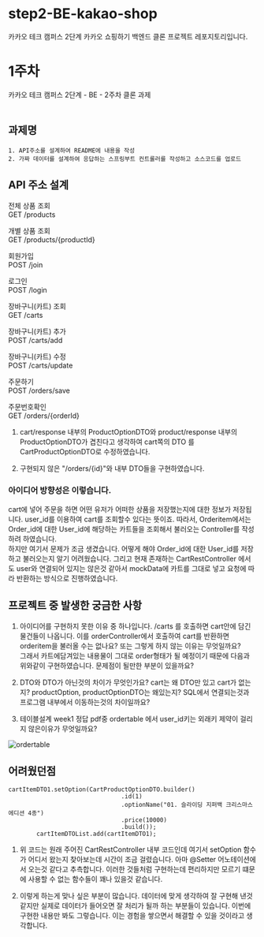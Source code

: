 # step2-BE-kakao-shop

카카오 테크 캠퍼스 2단계 카카오 쇼핑하기 백엔드 클론 프로젝트 레포지토리입니다.

# 1주차

카카오 테크 캠퍼스 2단계 - BE - 2주차 클론 과제
</br>
</br>

## **과제명**

```
1. API주소를 설계하여 README에 내용을 작성
2. 가짜 데이터를 설계하여 응답하는 스프링부트 컨트롤러를 작성하고 소스코드를 업로드
```

## API 주소 설계

전체 상품 조회<br>
GET /products

개별 상품 조회<br>
GET /products/{productId}

회원가입<br>
POST /join

로그인<br>
POST /login

장바구니(카트) 조회<br>
GET /carts

장바구니(카트) 추가<br>
POST /carts/add

장바구니(카트) 수정<br>
POST /carts/update

주문하기<br>
POST /orders/save

주문번호확인<br>
GET /orders/{orderId}

1. cart/response 내부의 ProductOptionDTO와 product/response 내부의 ProductOptionDTO가 겹친다고 생각하여 cart쪽의 DTO 를 CartProductOptionDTO로 수정하였습니다.

2. 구현되지 않은 "/orders/{id}"와 내부 DTO들을 구현하였습니다.

### 아이디어 방향성은 이렇습니다.

cart에 넣어 주문을 하면 어떤 유저가 어떠한 상품을 저장했는지에 대한 정보가 저장됩니다. user_id를 이용하여 cart를 조회할수 있다는 뜻이죠. 따라서, Orderitem에서는 Order_id에 대한 User_id에 해당하는 카트들을 조회해서 불러오는 Controller를 작성하려 하였습니다.  
하지만 여기서 문제가 조금 생겼습니다. 어떻게 해야 Order_id에 대한 User_id를 저장하고 불러오는지 알기 어려웠습니다. 그리고 현재 존재하는 CartRestController 에서도 user와 연결되어 있지는 않은것 같아서 mockData에 카트를 그대로 넣고 요청에 따라 반환하는 방식으로 진행하였습니다.

## 프로젝트 중 발생한 궁금한 사항

1. 아이디어를 구현하지 못한 이유 중 하나입니다. /carts 를 호출하면 cart안에 담긴 물건들이 나옵니다.
   이를 orderController에서 호출하여 cart를 반환하면 orderitem을 불러올 수는 없나요? 또는 그렇게 하지 않는 이유는 무엇일까요?  
   그래서 카트에담겨있는 내용물이 그대로 order형태가 될 예정이기 때문에 다음과 위와같이 구현하였습니다.
   문제점이 될만한 부분이 있을까요?

2. DTO와 DTO가 아닌것의 차이가 무엇인가요? cart는 왜 DTO만 있고 cart가 없는지? productOption, productOptionDTO는 왜있는지? SQL에서 연결되는것과 프로그램 내부에서 이동하는것의 차이일까요?

3. 테이블설계 week1 정답 pdf중 ordertable 에서 user_id키는 외래키 제약이 걸리지 않은이유가 무엇일까요?

![ordertable](https://lh3.googleusercontent.com/fife/AKsag4NxAU2vqWUeyFeMkQXYPkctQg1OgDrYUOGi4MSvf-Sz9af8lErWz2rTlwLvXlo7IpjGBaMNLgcVo3QNiA_QpdG0tqfZsxh9RPF6SfWS6ytW7UkJcj43XTNsS59IkrJ29zRyIYyYyaGzZB7QyW5Bx2VKhA3aRa47_mUSyVHdTkxCj8YAen93FsP0G0fzCPasAnVY7KctlZKGgdxRnbKlmrgiv-6xxn8yzhHF3MKIWpIOrkfAhPn4cZHFBkszWmJeaUz6sFnf78kf6vCByIAJa7Dq4uwXKBRp2UWOyvolgMjhBXIpSxgyLTGWA4Htl-NLTQ3CL8T_vNHT7WTUeu9oKGnj4Mfds1te9dp2uz3dtT4vCDc4dft3XxulmCmr9NSP3doFWjPnaCSxpV5CaQEHn3kMnrKG4VjLLApfDHUADXVP9UggZiUzfBsMOWFXyzTTe8lu3_ysogg874RFDEapkbWxzUJ9tEJUTcrUPKg--Kbawtetj3nt9eAPQlCdHjbllBo1FP10Ot19Tl85mFxo5-m4LC6v44OURNegKqlfsR8Hl8x1F-ZJHhpI2gKHNBcj1Wf8EvZiH60FgBpDN42Eqi9GFkrEiKbHZ0HP6QocDQGLRvafP4WRLG3PggZ2rgLF18EXCSASDFLMicOyECFsmfRXAxfS-Wnyyg2YGZUR7KYcFTeZiYjOYEWJXbiTiFXZ0fZjVoZaj0VnaSU0cBd9ZVAbrxM0gmWUDk_GgcB_Zj87lwC9HKeylZBL-MouUUUs68v_3sCFFLqJ2k6qiBBx3n_W2gIQKwfzxk69aZE_LYEbhTeGf_U07nn16Rnsd15ZrYwgnqnoKxDhx5wp7dBVDC2mXad7iiyNZKOO9etKZxaj5szy8ZBZqp7S8RYz_AZpqKtKKFLnL9dQDaNk6QWOrVOLnxeg5EWrrcuN2GAZt8HKGOq3v0rCzjNUJiqjw3CfGbSrzFaTqPMyJYCn48SmaqzxS6iFvTd6CHlpd-akxMZHEBlt1-lI9soEXInmvmzyJtwGptTJ5mBwZPHZ0em8xJQX-d9_ghBswV9_5e10pKM70xVGvWZ_V33Kq648Kdy54-fgvYk-83fwgy4eCFlkNrFn95LbARA6PtYATQ8P6dcmxFO9zzOryzY55avnhiX06D58KH89DQxIdSf01Bmfnqm-icYEiK3MlvCwGSzc65LGWopDmlkt5jLdf_Sx0dMHcPtHjqkU1FXMYsaQ3UlYC2t6FMlTy9J0dWNvG2xk1kBFpTewMuS1BxWUGbOHapaU34hRcD0UkuwTkGKaGa9MxNjEU6VixTmzGv0Kj1EwHHWnDOQ2HfWzjBZbdTN5ZlWsINJbR1Gf_5qSpf-EjqIIxzGaCHI8gpa3qvXKLuReVyP1mWsJw_Fd2g43w9dumQJQvSKOsF5H-4dQt6mW3WIz6htLfXMfmIetFmpllFqxpzedNd0W5zbNa8r1aXw2QgDNZI7oaWpWZ80pqEMcnpVjU3jtTQ3K9-SaFTOB_JbwFARLtoCCwaCbnoKx9ZishnEpRHKaNZ0P=w1920-h937)

## 어려웠던점

```
cartItemDTO1.setOption(CartProductOptionDTO.builder()
                                .id(1)
                                .optionName("01. 슬라이딩 지퍼백 크리스마스에디션 4종")
                                .price(10000)
                                .build());
        cartItemDTOList.add(cartItemDTO1);
```

1. 위 코드는 원래 주어진 CartRestController 내부 코드인데 여기서 setOption 함수가 어디서 왔는지 찾아보는데 시간이 조금 걸렸습니다. 아마 @Setter 어노테이션에서 오는것 같다고 추측합니다. 이러한 것들처럼 구현하는데 편리하지만 모르기 떄문에 사용할 수 없는 함수들이 꽤나 있을것 같습니다.

2. 이렇게 하는게 맞나 싶은 부분이 많습니다. 데이터에 맞게 생각하여 잘 구현해 낸것같지만 실제로 데이터가 들어오면 잘 처리가 될까 하는 부분들이 있습니다. 이번에 구현한 내용만 봐도 그렇습니다. 이는 경험을 쌓으면서 해결할 수 있을 것이라고 생각합니다.
